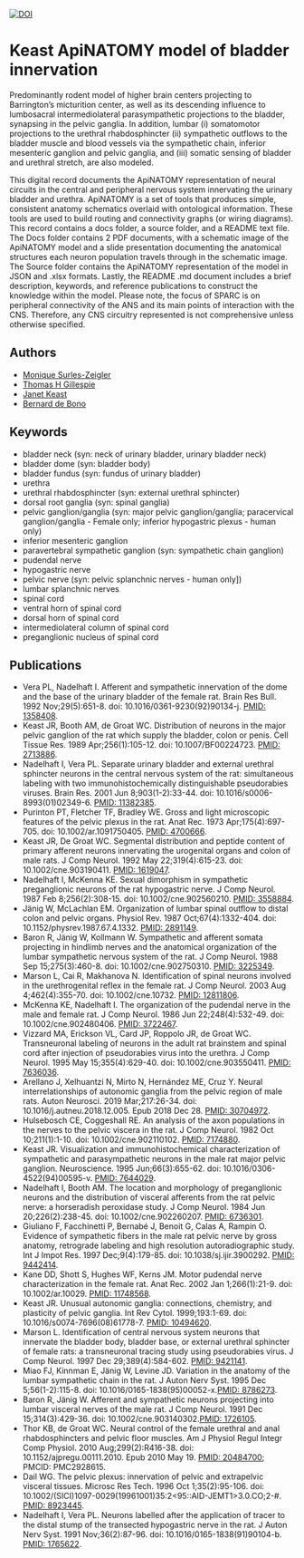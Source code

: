 [![DOI](https://zenodo.org/badge/DOI/10.5281/zenodo.4592539.svg)](https://doi.org/10.5281/zenodo.4592539)

# Keast ApiNATOMY model of bladder innervation

Predominantly rodent model of higher brain centers projecting to Barrington’s micturition center, as well as its descending influence to lumbosacral intermediolateral parasympathetic projections to the bladder, synapsing in the pelvic ganglia. In addition, lumbar (i) somatomotor projections to the urethral rhabdosphincter (ii) sympathetic outflows to the bladder muscle and blood vessels via the sympathetic chain, inferior mesenteric ganglion and pelvic ganglia, and (iii) somatic sensing of bladder and urethral stretch, are also modeled. 

This digital record documents the ApiNATOMY representation of neural circuits in the central and peripheral nervous system innervating the urinary bladder and urethra. ApiNATOMY is a set of tools that produces simple, consistent anatomy schematics overlaid with ontological information. These tools are used to build routing and connectivity graphs (or wiring diagrams). This record contains a docs folder, a source folder, and a README text file. The Docs folder contains 2 PDF documents, with a schematic image of the ApiNATOMY model and a slide presentation documenting the anatomical structures each neuron population travels through in the schematic image. The Source folder contains the ApiNATOMY representation of the model in JSON and .xlsx formats. Lastly, the README .md document includes a brief description, keywords, and reference publications to construct the knowledge within the model. Please note, the focus of SPARC is on peripheral connectivity of the ANS and its main points of interaction with the CNS.  Therefore, any CNS circuitry represented is not comprehensive unless otherwise specified.

## Authors
* [Monique Surles-Zeigler](https://orcid.org/0000-0002-2308-8813)
* [Thomas H Gillespie](https://orcid.org/0000-0002-7509-4801)
* [Janet Keast](https://orcid.org/0000-0002-4341-3265)
* [Bernard de Bono](https://orcid.org/0000-0003-0638-5274)

## Keywords
* bladder neck (syn: neck of urinary bladder, urinary bladder neck)
* bladder dome (syn: bladder body)
* bladder fundus (syn: fundus of urinary bladder)
* urethra
* urethral rhabdosphincter (syn: external urethral sphincter)
* dorsal root ganglia (syn: spinal ganglia)
* pelvic ganglion/ganglia (syn: major pelvic ganglion/ganglia; paracervical ganglion/ganglia - Female only; inferior hypogastric plexus - human only)
* inferior mesenteric ganglion
* paravertebral sympathetic ganglion (syn: sympathetic chain ganglion)
* pudendal nerve
* hypogastric nerve
* pelvic nerve (syn: pelvic splanchnic nerves - human only])
* lumbar splanchnic nerves
* spinal cord
* ventral horn of spinal cord
* dorsal horn of spinal cord
* intermediolateral column of spinal cord
* preganglionic nucleus of spinal cord

## Publications
* Vera PL, Nadelhaft I. Afferent and sympathetic innervation of the dome and the base of the urinary bladder of the female rat. Brain Res Bull. 1992 Nov;29(5):651-8. doi: 10.1016/0361-9230(92)90134-j. [PMID: 1358408](https://pubmed.ncbi.nlm.nih.gov/1358408/).
* Keast JR, Booth AM, de Groat WC. Distribution of neurons in the major pelvic ganglion of the rat which supply the bladder, colon or penis. Cell Tissue Res. 1989 Apr;256(1):105-12. doi: 10.1007/BF00224723. [PMID: 2713886](https://pubmed.ncbi.nlm.nih.gov/2713886).
* Nadelhaft I, Vera PL. Separate urinary bladder and external urethral sphincter neurons in the central nervous system of the rat: simultaneous labeling with two immunohistochemically distinguishable pseudorabies viruses. Brain Res. 2001 Jun 8;903(1-2):33-44. doi: 10.1016/s0006-8993(01)02349-6. [PMID: 11382385](https://pubmed.ncbi.nlm.nih.gov/11382385).
* Purinton PT, Fletcher TF, Bradley WE. Gross and light microscopic features of the pelvic plexus in the rat. Anat Rec. 1973 Apr;175(4):697-705. doi: 10.1002/ar.1091750405. [PMID: 4700666](https://pubmed.ncbi.nlm.nih.gov/4700666/).
* Keast JR, De Groat WC. Segmental distribution and peptide content of primary afferent neurons innervating the urogenital organs and colon of male rats. J Comp Neurol. 1992 May 22;319(4):615-23. doi: 10.1002/cne.903190411. [PMID: 1619047](https://pubmed.ncbi.nlm.nih.gov/1619047/).
* Nadelhaft I, McKenna KE. Sexual dimorphism in sympathetic preganglionic neurons of the rat hypogastric nerve. J Comp Neurol. 1987 Feb 8;256(2):308-15. doi: 10.1002/cne.902560210. [PMID: 3558884](https://pubmed.ncbi.nlm.nih.gov/3558884/).
* Jänig W, McLachlan EM. Organization of lumbar spinal outflow to distal colon and pelvic organs. Physiol Rev. 1987 Oct;67(4):1332-404. doi: 10.1152/physrev.1987.67.4.1332. [PMID: 2891149](https://pubmed.ncbi.nlm.nih.gov/2891149/).
* Baron R, Jänig W, Kollmann W. Sympathetic and afferent somata projecting in hindlimb nerves and the anatomical organization of the lumbar sympathetic nervous system of the rat. J Comp Neurol. 1988 Sep 15;275(3):460-8. doi: 10.1002/cne.902750310. [PMID: 3225349](https://pubmed.ncbi.nlm.nih.gov/3225349/).
* Marson L, Cai R, Makhanova N. Identification of spinal neurons involved in the urethrogenital reflex in the female rat. J Comp Neurol. 2003 Aug 4;462(4):355-70. doi: 10.1002/cne.10732. [PMID: 12811806](https://pubmed.ncbi.nlm.nih.gov/12811806/).
* McKenna KE, Nadelhaft I. The organization of the pudendal nerve in the male and female rat. J Comp Neurol. 1986 Jun 22;248(4):532-49. doi: 10.1002/cne.902480406. [PMID: 3722467](https://pubmed.ncbi.nlm.nih.gov/3722467/).
* Vizzard MA, Erickson VL, Card JP, Roppolo JR, de Groat WC. Transneuronal labeling of neurons in the adult rat brainstem and spinal cord after injection of pseudorabies virus into the urethra. J Comp Neurol. 1995 May 15;355(4):629-40. doi: 10.1002/cne.903550411. [PMID: 7636036](https://pubmed.ncbi.nlm.nih.gov/7636036/).
* Arellano J, Xelhuantzi N, Mirto N, Hernández ME, Cruz Y. Neural interrelationships of autonomic ganglia from the pelvic region of male rats. Auton Neurosci. 2019 Mar;217:26-34. doi: 10.1016/j.autneu.2018.12.005. Epub 2018 Dec 28. [PMID: 30704972](https://pubmed.ncbi.nlm.nih.gov/30704972/).
* Hulsebosch CE, Coggeshall RE. An analysis of the axon populations in the nerves to the pelvic viscera in the rat. J Comp Neurol. 1982 Oct 10;211(1):1-10. doi: 10.1002/cne.902110102. [PMID: 7174880](https://pubmed.ncbi.nlm.nih.gov/7174880/).
* Keast JR. Visualization and immunohistochemical characterization of sympathetic and parasympathetic neurons in the male rat major pelvic ganglion. Neuroscience. 1995 Jun;66(3):655-62. doi: 10.1016/0306-4522(94)00595-v. [PMID: 7644029](https://pubmed.ncbi.nlm.nih.gov/7644029/).
* Nadelhaft I, Booth AM. The location and morphology of preganglionic neurons and the distribution of visceral afferents from the rat pelvic nerve: a horseradish peroxidase study. J Comp Neurol. 1984 Jun 20;226(2):238-45. doi: 10.1002/cne.902260207. [PMID: 6736301](https://pubmed.ncbi.nlm.nih.gov/6736301/).
* Giuliano F, Facchinetti P, Bernabé J, Benoit G, Calas A, Rampin O. Evidence of sympathetic fibers in the male rat pelvic nerve by gross anatomy, retrograde labeling and high resolution autoradiographic study. Int J Impot Res. 1997 Dec;9(4):179-85. doi: 10.1038/sj.ijir.3900292. [PMID: 9442414](https://pubmed.ncbi.nlm.nih.gov/9442414/).
* Kane DD, Shott S, Hughes WF, Kerns JM. Motor pudendal nerve characterization in the female rat. Anat Rec. 2002 Jan 1;266(1):21-9. doi: 10.1002/ar.10029. [PMID: 11748568](https://pubmed.ncbi.nlm.nih.gov/11748568/).
* Keast JR. Unusual autonomic ganglia: connections, chemistry, and plasticity of pelvic ganglia. Int Rev Cytol. 1999;193:1-69. doi: 10.1016/s0074-7696(08)61778-7. [PMID: 10494620](https://pubmed.ncbi.nlm.nih.gov/10494620).
* Marson L. Identification of central nervous system neurons that innervate the bladder body, bladder base, or external urethral sphincter of female rats: a transneuronal tracing study using pseudorabies virus. J Comp Neurol. 1997 Dec 29;389(4):584-602. [PMID: 9421141](https://pubmed.ncbi.nlm.nih.gov/9421141/).
* Miao FJ, Kinnman E, Jänig W, Levine JD. Variation in the anatomy of the lumbar sympathetic chain in the rat. J Auton Nerv Syst. 1995 Dec 5;56(1-2):115-8. doi: 10.1016/0165-1838(95)00052-x.[PMID: 8786273](https://pubmed.ncbi.nlm.nih.gov/8786273/). 
* Baron R, Jänig W. Afferent and sympathetic neurons projecting into lumbar visceral nerves of the male rat. J Comp Neurol. 1991 Dec 15;314(3):429-36. doi: 10.1002/cne.903140302.[PMID: 1726105](https://pubmed.ncbi.nlm.nih.gov/1726105/).
* Thor KB, de Groat WC. Neural control of the female urethral and anal rhabdosphincters and pelvic floor muscles. Am J Physiol Regul Integr Comp Physiol. 2010 Aug;299(2):R416-38. doi: 10.1152/ajpregu.00111.2010. Epub 2010 May 19. [PMID: 20484700](https://pubmed.ncbi.nlm.nih.gov/7644029/); PMCID: PMC2928615.
* Dail WG. The pelvic plexus: innervation of pelvic and extrapelvic visceral tissues. Microsc Res Tech. 1996 Oct 1;35(2):95-106. doi: 10.1002/(SICI)1097-0029(19961001)35:2<95::AID-JEMT1>3.0.CO;2-#. [PMID: 8923445](https://pubmed.ncbi.nlm.nih.gov/8923445). 
* Nadelhaft I, Vera PL. Neurons labelled after the application of tracer to the distal stump of the transected hypogastric nerve in the rat. J Auton Nerv Syst. 1991 Nov;36(2):87-96. doi: 10.1016/0165-1838(91)90104-b. [PMID: 1765622](https://pubmed.ncbi.nlm.nih.gov/7644029/).
